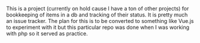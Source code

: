 This is a project (currently on hold cause I have a ton of other projects) for bookkeeping of items in a db and tracking of their status. It is pretty much an issue tracker. The plan for this is to be converted to something like Vue.js to experiment with it but this particular repo was done when I was working with php so it served as practice.
